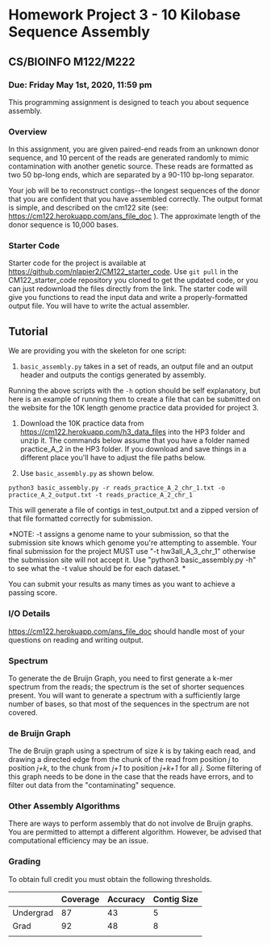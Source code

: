 # Homework Project 3 - 10 Kilobase Sequence Assembly

## CS/BIOINFO M122/M222

### Due: Friday May 1st, 2020, 11:59 pm

This programming assignment is designed to teach you about sequence assembly.

### Overview
In this assignment, you are given paired-end reads from an unknown donor sequence, and 10 percent of the reads are generated randomly to mimic contamination with another genetic source. These reads are formatted as two 50 bp-long ends, which are separated by a 90-110 bp-long separator. 

Your job will be to reconstruct contigs--the longest sequences of the donor that you are confident that you have assembled correctly. The output format is simple, and described on the cm122 site (see: https://cm122.herokuapp.com/ans_file_doc ). The approximate length of the donor sequence is 10,000 bases.

### Starter Code

Starter code for the project is available at https://github.com/nlapier2/CM122_starter_code. Use `git pull` in the CM122_starter_code repository you cloned to get the updated code, or you can just redownload the files directly from the link.
The starter code will give you functions to read the input data and write a properly-formatted output file. You will have to write the actual assembler.

## Tutorial

We are providing you with the skeleton for one script:
1. `basic_assembly.py` takes in a set of reads, an output file and an output header and outputs the contigs generated by assembly.

Running the above scripts with the `-h` option should be self explanatory, but here is an example of running them to create a file that can be submitted on the website for the 10K length genome practice data provided for project 3.

1. Download the 10K practice data from https://cm122.herokuapp.com/h3_data_files into the HP3 folder and unzip it. The commands below assume that you have a folder named practice_A_2 in the HP3 folder. If you download and save things in a different place you'll have to adjust the file paths below.

2. Use `basic_assembly.py` as shown below.

```
python3 basic_assembly.py -r reads_practice_A_2_chr_1.txt -o practice_A_2_output.txt -t reads_practice_A_2_chr_1
```

This will generate a file of contigs in test_output.txt and a zipped version of that file formatted correctly for submission.

*NOTE: -t assigns a genome name to your submission, so that the submission site knows which genome you're attempting to assemble. Your final submission for the project MUST use "-t hw3all_A_3_chr_1" otherwise the submission site will not accept it. Use "python3 basic_assembly.py -h" to see what the -t value should be for each dataset. *

You can submit your results as many times as you want to achieve a passing score.

 

### I/O Details
https://cm122.herokuapp.com/ans_file_doc should handle most of your questions on reading and writing output.

### Spectrum

To generate the de Bruijn Graph, you need to first generate a k-mer spectrum from the reads; the spectrum is the set of shorter sequences present.  You will want to generate a spectrum with a sufficiently large number of bases, so that most of the sequences in the spectrum are not covered.

### de Bruijn Graph

The de Bruijn graph using a spectrum of size _k_ is by taking each read, and drawing a directed edge from the chunk of the read from position _j_ to position _j+k_, to the chunk from _j+1_ to position _j+k+1_ for all _j_. Some filtering of this graph needs to be done in the case that the reads have errors, and to filter out data from the "contaminating" sequence.

### Other Assembly Algorithms

There are ways to perform assembly that do not involve de Bruijn graphs. You are permitted to attempt a different algorithm. However, be advised that computational efficiency may be an issue.

### Grading

To obtain full credit you must obtain the following thresholds.

|           | Coverage | Accuracy | Contig Size |
|-----------|----------|----------|-------------|
| Undergrad | 87       | 43       | 5           |
| Grad      | 92       | 48       | 8           |
|           |          |          |             |
